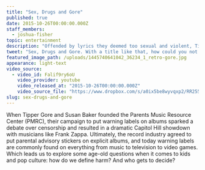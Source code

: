 ```yaml
---
title: "Sex, Drugs and Gore"
published: true
date: 2015-10-26T00:00:00.000Z
staff_members:
  - joshua-fisher
topic: entertainment
description: "Offended by lyrics they deemed too sexual and violent, Tipper Gore and Susan Baker campaigned to put warning labels on albums in 1985. Years later, warning labels have ended up in some unexpected places."
tweet: "Sex, Drugs and Gore. With a title like that, how could you not want to watch? #warninglabels #music"
featured_image_path: /uploads/1445740641042_36234_1_retro-gore.jpg
appearance: light-text
video_source:
  - video_id: Falif9ry6oU
    video_provider: youtube
    video_released_at: "2015-10-26T00:00:00.000Z"
    video_source_file: "https://www.dropbox.com/s/a0ix5be8wyvqxp2/RR255_RR_MASTER_10_27_2015_SEX_DRUGS_GORE_STANDARDS_CORRECTION-H264_1080p.mov?dl=0"
slug: sex-drugs-and-gore
---
```


When Tipper Gore and Susan Baker founded the Parents Music Resource Center (PMRC), their campaign to put warning labels on albums sparked a debate over censorship and resulted in a dramatic Capitol Hill showdown with musicians like Frank Zappa. Ultimately, the record industry agreed to put parental advisory stickers on explicit albums, and today warning labels are commonly found on everything from music to television to video games. Which leads us to explore some age-old questions when it comes to kids and pop culture: how do we define harm? And who gets to decide?

